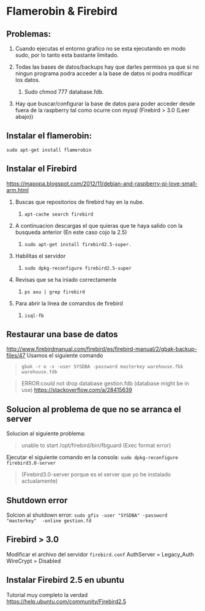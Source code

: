 # Flamerobin & Firebird

## Problemas:

1. Cuando ejecutas el entorno grafico no se esta ejecutando en modo sudo, por lo tanto esta bastante limitado.

2. Todas las bases de datos/backups hay que darles permisos ya que si no ningun programa podra acceder a la base de datos ni podra modificar los datos.
   
   1. Sudo chmod 777 database.fdb.

3. Hay que buscar/configurar la base de datos para poder acceder desde fuera de la raspberry tal como ocurre con mysql (Firebird > 3.0 (Leer abajo))

## Instalar el flamerobin:

`sudo apt-get install flamerobin` 



## Instalar el Firebird

https://mapopa.blogspot.com/2012/11/debian-and-raspberry-pi-love-small-arm.html

1. Buscas que repositorios de firebird hay en la nube.
   
   1. `apt-cache search firebird`

2. A continuacion descargas el que quieras que te haya salido con la busqueda anterior (En este caso cojo la 2.5)
   
   1. `sudo apt-get install firebird2.5-super.`

3. Habilitas el servidor
   
   1. `sudo dpkg-reconfigure firebird2.5-super`

4. Revisas que se ha iniado correctamente
   
   1. `ps axu | grep firebird`

5. Para abrir la linea de comandos de firebird
   
   1. `isql-fb`

## Restaurar una base de datos

http://www.firebirdmanual.com/firebird/es/firebird-manual/2/gbak-backup-files/47 Usamos el siguiente comando

> `gbak -r o -v -user SYSDBA -password masterkey warehouse.fbk warehouse.fdb`

> ERROR:could not drop database gestion.fdb (database might be in use)
> https://stackoverflow.com/a/28415639

## Solucion al problema de que no se arranca el server

Solucion al siguiente problema:

> unable to start /opt/firebird/bin/fbguard (Exec format error)

Ejecutar el siguiente comando en la consola:
`sudo dpkg-reconfigure firebird3.0-server`

> (Firebird3.0-server porque es el server que yo he instalado actualamente)

## Shutdown error

Solcion al shutdown error:
`sudo gfix -user "SYSDBA" -password "masterkey"  -online gestion.fd`

## Firebird > 3.0

Modificar el archivo del servidor `firebird.conf`
AuthServer = Legacy_Auth
WireCrypt = Disabled

## Instalar Firebird 2.5 en ubuntu

Tutorial muy completo la verdad
https://help.ubuntu.com/community/Firebird2.5

